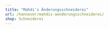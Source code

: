 ```yaml
---
title: "Mahdi's Änderungsschneiderei"
url: /hannover/mahdis-aenderungsschneiderei/
shop: Schneiderei
---
```

